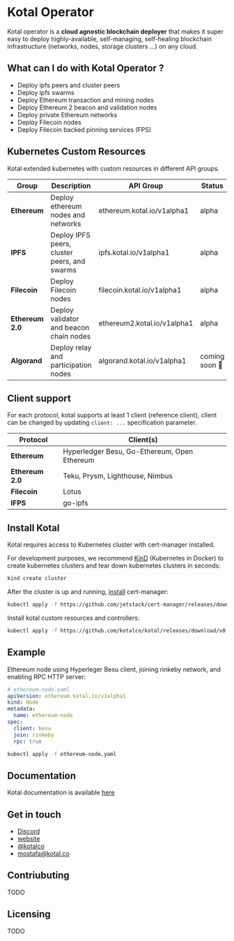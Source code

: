 # Kotal Operator

Kotal operator is a **cloud agnostic blockchain deployer** that makes it super easy to deploy highly-available, self-managing, self-healing blockchain infrastructure (networks, nodes, storage clusters ...) on any cloud.

## What can I do with Kotal Operator ?

- Deploy ipfs peers and cluster peers
- Deploy ipfs swarms
- Deploy Ethereum transaction and mining nodes
- Deploy Ethereum 2 beacon and validation nodes
- Deploy private Ethereum networks
- Deploy Filecoin nodes
- Deploy Filecoin backed pinning services (FPS)

## Kubernetes Custom Resources

Kotal extended kubernetes with custom resources in different API groups.

| Group            | Description                                  | API Group                   | Status               |
| ---------------- | -------------------------------------------- | --------------------------- | -------------------- |
| **Ethereum**     | Deploy ethereum nodes and networks           | ethereum.kotal.io/v1alpha1  | alpha                |
| **IPFS**         | Deploy IPFS peers, cluster peers, and swarms | ipfs.kotal.io/v1alpha1      | alpha                |
| **Filecoin**     | Deploy Filecoin nodes                        | filecoin.kotal.io/v1alpha1  | alpha                |
| **Ethereum 2.0** | Deploy validator and beacon chain nodes      | ethereum2.kotal.io/v1alpha1 | alpha                |
| **Algorand**     | Deploy relay and participation nodes         | algorand.kotal.io/v1alpha1  | coming soon :rocket: |

## Client support

For each protocol, kotal supports at least 1 client (reference client), client can be changed by updating `client: ...` specification parameter.

| Protocol         | Client(s)                                    |
| ---------------- | -------------------------------------------- |
| **Ethereum**     | Hyperledger Besu, Go-Ethereum, Open Ethereum |
| **Ethereum 2.0** | Teku, Prysm, Lighthouse, Nimbus              |
| **Filecoin**     | Lotus                                        |
| **IFPS**         | go-ipfs                                      |

## Install Kotal

Kotal requires access to Kubernetes cluster with cert-manager installed.

For development purposes, we recommend [KinD](https://kind.sigs.k8s.io/) (Kubernetes in Docker) to create kubernetes clusters and tear down kubernetes clusters in seconds:

```bash
kind create cluster
```

After the cluster is up and running, [install](https://cert-manager.io/docs/installation/kubernetes/) cert-manager:

```bash
kubectl apply -f https://github.com/jetstack/cert-manager/releases/download/v1.2.0/cert-manager.yaml
```

Install kotal custom resources and controllers:

```bash
kubectl apply -f https://github.com/kotalco/kotal/releases/download/v0.1-alpha.4/kotal.yaml
```

## Example

Ethereum node using Hyperleger Besu client, joining rinkeby network, and enabling RPC HTTP server:

```yaml
# ethereum-node.yaml
apiVersion: ethereum.kotal.io/v1alpha1
kind: Node
metadata:
  name: ethereum-node
spec:
  client: besu
  join: rinkeby
  rpc: true
```

```bash
kubectl apply -f ethereum-node.yaml
```

## Documentation

Kotal documentation is available [here](https://docs.kotal.co)

## Get in touch

- [Discord](https://discord.com/invite/kTxy4SA)
- [website](https://kotal.co)
- [@kotalco](https://twitter.com/kotalco)
- [mostafa@kotal.co](mailto:mostafa@kotal.co)

## Contriubuting

TODO

## Licensing

TODO
